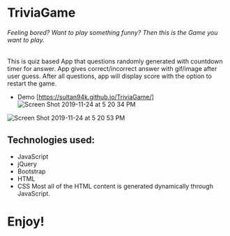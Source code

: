 # TriviaGame
###### Feeling bored? Want to play something funny? Then this is the Game you want to play.
This is quiz based App that questions randomly generated with countdown timer for answer. App gives correct/incorrect answer with gif/image after user guess. After all questions, app will display score with the option to restart the game.
* Demo [https://sultan94k.github.io/TriviaGame/]
![Screen Shot 2019-11-24 at 5 20 34 PM](https://user-images.githubusercontent.com/52087686/69503403-fe49cf00-0ede-11ea-85c1-f2a526ea8cae.png)
 
![Screen Shot 2019-11-24 at 5 20 53 PM](https://user-images.githubusercontent.com/52087686/69503407-0275ec80-0edf-11ea-8ae7-ffd7072dca4a.png)

## Technologies used:
* JavaScript
* jQuery
* Bootstrap 
* HTML
* CSS 
Most all of the HTML content is generated dynamically through JavaScript.
# Enjoy!
